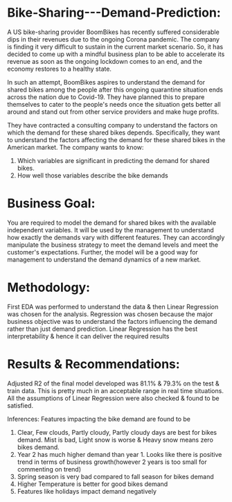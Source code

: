 # Bike-Sharing---Demand-Prediction:

A US bike-sharing provider BoomBikes has recently suffered considerable dips in their revenues due to the ongoing Corona pandemic. The company is finding it very difficult to sustain in the current market scenario. So, it has decided to come up with a mindful business plan to be able to accelerate its revenue as soon as the ongoing lockdown comes to an end, and the economy restores to a healthy state. 

In such an attempt, BoomBikes aspires to understand the demand for shared bikes among the people after this ongoing quarantine situation ends across the nation due to Covid-19. They have planned this to prepare themselves to cater to the people's needs once the situation gets better all around and stand out from other service providers and make huge profits.

They have contracted a consulting company to understand the factors on which the demand for these shared bikes depends. Specifically, they want to understand the factors affecting the demand for these shared bikes in the American market. The company wants to know:

1) Which variables are significant in predicting the demand for shared bikes.
2) How well those variables describe the bike demands

# Business Goal:
You are required to model the demand for shared bikes with the available independent variables. It will be used by the management to understand how exactly the demands vary with different features. They can accordingly manipulate the business strategy to meet the demand levels and meet the customer's expectations. Further, the model will be a good way for management to understand the demand dynamics of a new market. 

# Methodology:
First EDA was performed to understand the data & then Linear Regression was chosen for the analysis. Regression was chosen because the major business objective was to understand the factors influencing the demand rather than just demand prediction. Linear Regression has the best interpretability & hence it can deliver the required results

# Results & Recommendations:
Adjusted R2 of the final model developed was 81.1% & 79.3% on the test & train data. This is pretty much in an acceptable range in real time situations. All the assumptions of Linear Regression were also checked & found to be satisfied. 

Inferences: Features impacting the bike demand are found to be 
1) Clear, Few clouds, Partly cloudy, Partly cloudy days are best for bikes demand. Mist is bad, Light snow is worse & Heavy snow means zero bikes demand.
2) Year 2 has much higher demand than year 1. Looks like there is positive trend in terms of business growth(however 2 years is too small for commenting on trend)
3) Spring season is very bad compared to fall season for bikes demand
4) Higher Temperature is better for good bikes demand
5) Features like holidays impact demand negatively
